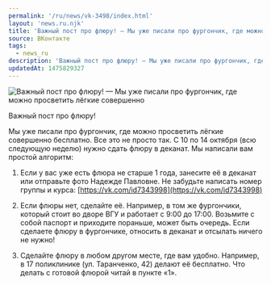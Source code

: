 ```yaml
---
permalink: '/ru/news/vk-3498/index.html'
layout: 'news.ru.njk'
title: 'Важный пост про флюру! — Мы уже писали про фургончик, где можно просветить лёгкие совершенно б'
source: ВКонтакте
tags:
  - news_ru
description: 'Важный пост про флюру! — Мы уже писали про фургончик, где можно просветить лёгкие совершенно'
updatedAt: 1475829327
---
```

![Важный пост про флюру! — Мы уже писали про фургончик, где можно просветить лёгкие совершенно](https://sun9-72.userapi.com/impf/c638529/v638529484/3208/_Sq9_4bxDf8.jpg?size=1280x720&quality=96&sign=a39270e063ef07119aaab18c5601beb9&c_uniq_tag=yfagYarmO08E-o05HMiUI88Cyx0UcN30SPXLFPW3obo&type=album)

Важный пост про флюру!

Мы уже писали про фургончик, где можно просветить лёгкие совершенно бесплатно. Все это не просто так. С 10 по 14 октября (всю следующую неделю) нужно сдать флюру в деканат. Мы написали вам простой алгоритм:

1. Если у вас уже есть флюра не старше 1 года, занесите её в деканат или отправьте фото Надежде Павловне. Не забудьте написать номер группы и курса: [https://vk.com/id7343998](https://vk.com/id7343998)

2. Если флюры нет, сделайте её. Например, в том же фургончики, который стоит во дворе ВГУ и работает с 9:00 до 17:00. Возьмите с собой паспорт и приходите пораньше, может быть очередь. Если сделаете флюру в фургончике, относить в деканат и отсылать ничего не нужно!

3. Сделайте флюру в любом другом месте, где вам удобно. Например, в 17 поликлинике (ул. Таранченко, 42) делают её бесплатно. Что делать с готовой флюрой читай в пункте «1».
